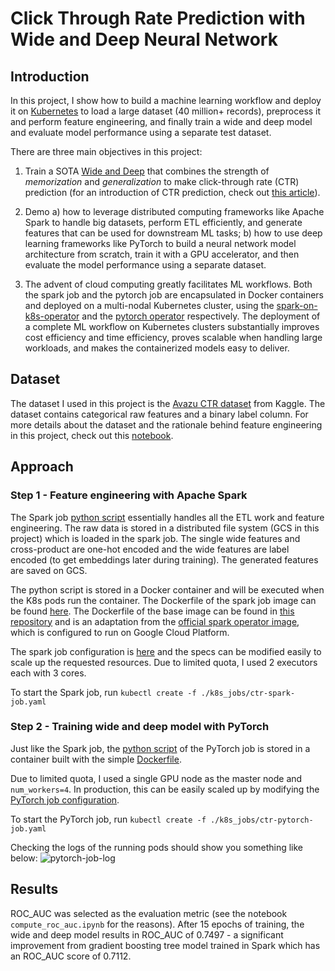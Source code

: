# Click Through Rate Prediction with Wide and Deep Neural Network

## Introduction

In this project, I show how to build a machine learning workflow and deploy it on [Kubernetes](https://kubernetes.io) to load a large dataset (40 million+ records), preprocess it and perform feature engineering, and finally train a wide and deep model and evaluate model performance using a separate test dataset.

There are three main objectives in this project:

1. Train a SOTA [Wide and Deep](https://ai.googleblog.com/2016/06/wide-deep-learning-better-together-with.html) that combines the strength of _memorization_ and _generalization_ to make click-through rate (CTR) prediction (for an introduction of CTR prediction, check out [this article](https://content-garden.com/click-through-rate-prediction)).

2. Demo a) how to leverage distributed computing frameworks like Apache Spark to handle big datasets, perform ETL efficiently, and generate features that can be used for downstream ML tasks; b) how to use deep learning frameworks like PyTorch to build a neural network model architecture from scratch, train it with a GPU accelerator, and then evaluate the model performance using a separate dataset.

3. The advent of cloud computing greatly facilitates ML workflows. Both the spark job and the pytorch job are encapsulated in Docker containers and deployed on a multi-nodal Kubernetes cluster, using the [spark-on-k8s-operator](https://github.com/GoogleCloudPlatform/spark-on-k8s-operator) and the [pytorch operator](https://github.com/kubeflow/pytorch-operator) respectively. The deployment of a complete ML workflow on Kubernetes clusters substantially improves cost efficiency and time efficiency, proves scalable when handling large workloads, and makes the containerized models easy to deliver.

## Dataset

The dataset I used in this project is the [Avazu CTR dataset](https://www.kaggle.com/c/avazu-ctr-prediction) from Kaggle. The dataset contains categorical raw features and a binary label column. For more details about the dataset and the rationale behind feature engineering in this project, check out this [notebook](https://github.com/yinanli617/ctr-prediction/blob/master/pytorch-wide-and-deep.ipynb).

## Approach

### Step 1 - Feature engineering with Apache Spark

The Spark job [python script](https://github.com/yinanli617/ctr-prediction/blob/master/pyspark_docker/pyspark-ctr.py) essentially handles all the ETL work and feature engineering. The raw data is stored in a distributed file system (GCS in this project) which is loaded in the spark job. The single wide features and cross-product are one-hot encoded and the wide features are label encoded (to get embeddings later during training). The generated features are saved on GCS.

The python script is stored in a Docker container and will be executed when the K8s pods run the container. The Dockerfile of the spark job image can be found [here](https://github.com/yinanli617/ctr-prediction/tree/master/pyspark_docker). The Dockerfile of the base image can be found in [this repository](https://github.com/yinanli617/pyspark-gcp) and is an adaptation from the [official spark operator image](https://github.com/GoogleCloudPlatform/spark-on-k8s-operator/blob/master/docs/gcp.md), which is configured to run on Google Cloud Platform.

The spark job configuration is [here](https://github.com/yinanli617/ctr-prediction/blob/master/k8s_jobs/ctr-spark-job.yaml) and the specs can be modified easily to scale up the requested resources. Due to limited quota, I used 2 executors each with 3 cores.

To start the Spark job, run `kubectl create -f ./k8s_jobs/ctr-spark-job.yaml`

### Step 2 - Training wide and deep model with PyTorch

Just like the Spark job, the [python script](https://github.com/yinanli617/ctr-prediction/blob/master/pytorch_docker/wide_deep_k8s.py) of the PyTorch job is stored in a container built with the simple [Dockerfile](https://github.com/yinanli617/ctr-prediction/blob/master/pytorch_docker/Dockerfile).

Due to limited quota, I used a single GPU node as the master node and `num_workers=4`. In production, this can be easily scaled up by modifying the [PyTorch job configuration](https://github.com/yinanli617/ctr-prediction/blob/master/k8s_jobs/ctr-pytorch-job.yaml).

To start the PyTorch job, run `kubectl create -f ./k8s_jobs/ctr-pytorch-job.yaml`

Checking the logs of the running pods should show you something like below:
![pytorch-job-log](https://github.com/yinanli617/ctr-prediction/blob/master/gif/pytorch-job-ctr.gif)

## Results

ROC_AUC was selected as the evaluation metric (see the notebook `compute_roc_auc.ipynb` for the reasons). After 15 epochs of training, the wide and deep model results in ROC_AUC of 0.7497 - a significant improvement from gradient boosting tree model trained in Spark which has an ROC_AUC score of 0.7112.
